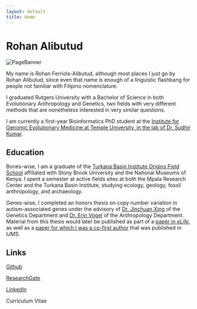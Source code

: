 ```yaml
---
layout: default
title: Home
---
```


# Rohan Alibutud

![PageBanner](/PageBanner.jpg)

My name is Rohan Ferriols-Alibutud, although most places I just go by Rohan Alibutud, since even that name is enough of a linguistic flashbang for people not familiar with Filipino nomenclature.

I graduated Rutgers University with a Bachelor of Science in both Evolutionary Anthropology and Genetics, two fields with very different methods that are nonetheless interested in very similar questions. 

I am currently a first-year Bioinformatics PhD student at the [Institute for Genomic Evolutionary Medicine at Temple University, in the lab of Dr. Sudhir Kumar](https://kumarlab.net/home). 

## Education

Bones-wise, I am a graduate of the [Turkana Basin Institute Origins Field School](https://www.turkanabasin.org/fieldschool/) affiliated with Stony Brook University and the National Museums of Kenya. I spent a semester at active fields sites at both the Mpala Research Center and the Turkana Basin Institute, studying ecology, geology, fossil anthropology, and archaeology.

Genes-wise, I completed an honors thesis on copy number variation in autism-associated genes under the advisory of [Dr. Jinchuan Xing](https://xinglab.genetics.rutgers.edu/) of the Genetics Department and [Dr. Erin Vogel](https://evolution.rutgers.edu/people/ches-faculty/ches-faculty-member/74-ches-faculty/118-erin-r-vogel) of the Anthropology Department. Material from this thesis would later be published as part of a [paper in *eLife*](https://elifesciences.org/articles/82809), as well as a [paper for which I was a co-first author](https://www.mdpi.com/1422-0067/24/17/13248) that was published in *IJMS.*

## Links

[Github](https://github.com/RohanAlibutud)

[ResearchGate](https://www.researchgate.net/profile/Rohan-Alibutud)

[LinkedIn](https://www.linkedin.com/in/rohan-alibutud-2259b2104)

Curriculum Vitae
